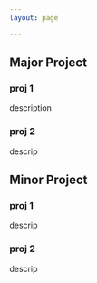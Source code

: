 ```yaml
---
layout: page

---
```

## Major Project
### proj 1
description
### proj 2
descrip
## Minor Project
### proj 1
descrip
### proj 2
descrip
